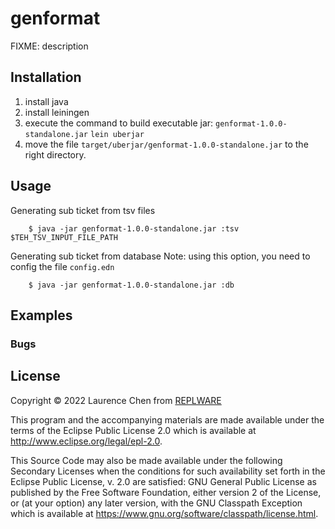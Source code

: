 # genformat

FIXME: description

## Installation
1. install java
2. install leiningen
3. execute the command to build executable jar: `genformat-1.0.0-standalone.jar`
   `lein uberjar` 
4. move the file `target/uberjar/genformat-1.0.0-standalone.jar` to the right directory.

## Usage

Generating sub ticket from tsv files
```
    $ java -jar genformat-1.0.0-standalone.jar :tsv $TEH_TSV_INPUT_FILE_PATH
```

Generating sub ticket from database
Note: using this option, you need to config the file `config.edn`
```
    $ java -jar genformat-1.0.0-standalone.jar :db
```
## Examples


### Bugs


## License

Copyright © 2022 Laurence Chen from [REPLWARE](https://replware.dev)

This program and the accompanying materials are made available under the
terms of the Eclipse Public License 2.0 which is available at
http://www.eclipse.org/legal/epl-2.0.

This Source Code may also be made available under the following Secondary
Licenses when the conditions for such availability set forth in the Eclipse
Public License, v. 2.0 are satisfied: GNU General Public License as published by
the Free Software Foundation, either version 2 of the License, or (at your
option) any later version, with the GNU Classpath Exception which is available
at https://www.gnu.org/software/classpath/license.html.
